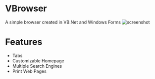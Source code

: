 # VBrowser
A simple browser created in VB.Net and Windows Forms
![screenshot](https://i.imgur.com/xyoSvcx.png)

# Features
* Tabs
* Customizable Homepage
* Multiple Search Engines
* Print Web Pages
